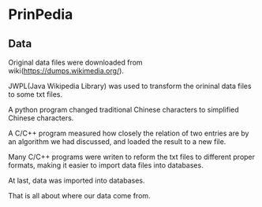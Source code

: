 # PrinPedia

## Data

Original data files were downloaded from wiki(https://dumps.wikimedia.org/).

JWPL(Java Wikipedia Library) was used to transform the orininal data files to some txt files.

A python program changed traditional Chinese characters to simplified Chinese characters.

A C/C++ program measured how closely the relation of two entries are by an algorithm we had discussed, and loaded the result to a new file.

Many C/C++ programs were writen to reform the txt files to different proper formats, making it easier to import data files into databases.

At last, data was imported into databases.

That is all about where our data come from.
